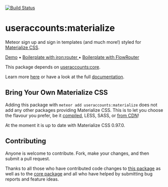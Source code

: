 [![Build Status](https://travis-ci.org/meteor-useraccounts/materialize.svg?branch=master)](https://travis-ci.org/meteor-useraccounts/materialize)

# useraccounts:materialize

Meteor sign up and sign in templates (and much more!) styled for [Materialize CSS](http://materializecss.com/).

[Demo](https://useraccounts-materialize.meteor.com/) • [Boilerplate with iron:router ](https://github.com/meteor-useraccounts/boilerplates/tree/master/materialize) • [Boilerplate with FlowRouter ](https://github.com/meteor-useraccounts/boilerplates/tree/master/materialize-flow-router)

This package depends on [useraccounts:core](https://atmospherejs.com/useraccounts/core).

Learn more [here](http://useraccounts.meteor.com) or have a look at the full [documentation](https://github.com/meteor-useraccounts/core/blob/master/Guide.md).


## Bring Your Own Materialize CSS

Adding this package with `meteor add useraccounts:materialize` does not add any other packages providing Materialize CSS. This is to let you choose the flavour you prefer, be it [compiled](https://atmospherejs.com/materialize/materialize), LESS, SASS, or [from CDN](http://materializecss.com/getting-started.html)!


At the moment it is up to date with Materialize CSS 0.97.0.


## Contributing

Anyone is welcome to contribute. Fork, make your changes, and then submit a pull request.

Thanks to all those who have contributed code changes to [this package](https://github.com/meteor-useraccounts/materialize/graphs/contributors) as well as to the [core package](https://github.com/meteor-useraccounts/core/graphs/contributors) and all who have helped by submitting bug reports and feature ideas.
